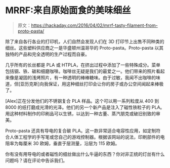 # MRRF:来自原始面食的美味细丝

> 原文：<https://hackaday.com/2016/04/02/mrrf-tasty-filament-from-proto-pasta/>

除了来自各行各业的打印机，人们自然会发现人们在 3D 打印节上出售不同种类的细丝。这些塑料供应商之一是华盛顿州温哥华的 Proto-pasta。Proto-pasta 以其独特的产品和完全透明的生产过程而自豪。

几乎所有的长丝都是 PLA 或 HTPLA，在挤出过程中添加了一些特殊成分。菜单包括钢、铁、碳和细磨咖啡。咖啡丝无疑是我们的最爱之一。他们带来的照片看起来像是凝固的浅烤照片，有一种透明的棒棒糖味。由于过敏，我闻不出咖啡的味道，但[亚历克斯]向我保证，用这种细丝打印会让你的房子或办公空间闻起来棒极了。

[Alex]正在分发他们的不锈钢复合 PLA 样品。这个可以用一系列粒度从 400 到 8000 的纸打磨成光滑的光泽。他们的另一个新产品是注入了磁性铁粒子的 PLA。用这种材料制作的印刷品可以生锈，以达到一种古董、蒸汽朋克或破旧别致的审美。

Proto-pasta 还具有导电的复合碳 PLA。这一款非常适合电容性应用，如定制符合人体工程学的手写笔或您自己的游戏控制器。根据该网站的说法，印刷部件的电阻率为每厘米 30 欧姆，垂直于层测量，沿层为 115 欧姆。

你有没有用导电的或者磁性的细丝做出什么牛逼的东西？你对非正统的灯丝有什么问题吗？请在评论中告诉我们。